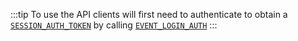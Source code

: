 :::tip
To use the API clients will first need to authenticate to obtain a [`SESSION_AUTH_TOKEN`](/develop/server-capabilities/access-control/authentication/#auth-tokens) by calling [`EVENT_LOGIN_AUTH`](/develop/server-capabilities/access-control/authentication/#event_login_auth)
:::